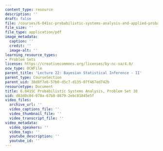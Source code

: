 ```yaml
---
content_type: resource
description: ''
draft: false
file: /courses/6-041sc-probabilistic-systems-analysis-and-applied-probability-fall-2013/d03d0c8d078a67b886792ebc81845e5f_MIT6_041SCF13_assn10.pdf
file_size: ''
file_type: application/pdf
image_metadata:
  caption: ''
  credit: ''
  image-alt: ''
learning_resource_types:
- Problem Sets
license: https://creativecommons.org/licenses/by-nc-sa/4.0/
ocw_type: OCWFile
parent_title: 'Lecture 22: Bayesian Statistical Inference - II'
parent_type: CourseSection
parent_uid: 38d8f7e6-57b0-d5c7-d135-07f467ed742b
resourcetype: Document
title: 6.041SC Probabilistic Systems Analysis, Problem Set 10
uid: d03d0c8d-078a-67b8-8679-2ebc81845e5f
video_files:
  archive_url: ''
  video_captions_file: ''
  video_thumbnail_file: ''
  video_transcript_file: ''
video_metadata:
  video_speakers: ''
  video_tags: ''
  youtube_description: ''
  youtube_id: ''
---
```

